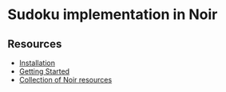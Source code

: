 # Sudoku implementation in Noir

## Resources

* [Installation](https://noir-lang.org/getting_started/nargo/installation.html)
* [Getting Started](https://noir-lang.org/getting_started.html)
* [Collection of Noir resources](https://github.com/noir-lang/awesome-noir)